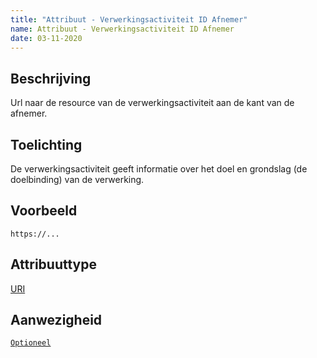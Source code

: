 ```yaml
---
title: "Attribuut - Verwerkingsactiviteit ID Afnemer"
name: Attribuut - Verwerkingsactiviteit ID Afnemer
date: 03-11-2020
---
```


## Beschrijving
Url naar de resource van de verwerkingsactiviteit aan de kant van de afnemer.

## Toelichting
De verwerkingsactiviteit geeft informatie over het doel en grondslag (de doelbinding) van de verwerking.

## Voorbeeld
`https://...`

## Attribuuttype
[URI](../attribuuttypen/URI.md)

## Aanwezigheid
[`Optioneel`](../../gegevenswoordenboek/readme.md#bijzondere-meta-attributen)
